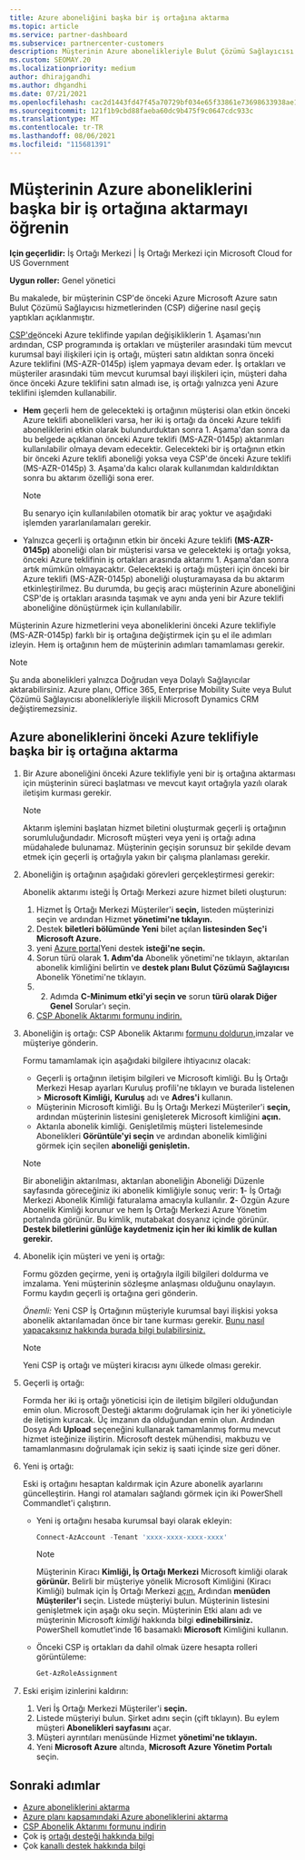 ```yaml
---
title: Azure aboneliğini başka bir iş ortağına aktarma
ms.topic: article
ms.service: partner-dashboard
ms.subservice: partnercenter-customers
description: Müşterinin Azure abonelikleriyle Bulut Çözümü Sağlayıcısı program iş ortağını değiştirme hakkında bilgi edinin.
ms.custom: SEOMAY.20
ms.localizationpriority: medium
author: dhirajgandhi
ms.author: dhgandhi
ms.date: 07/21/2021
ms.openlocfilehash: cac2d1443fd47f45a70729bf034e65f33861e73698633938ae196e274f4a382b
ms.sourcegitcommit: 121f1b9cbd88faeba60dc9b475f9c0647cdc933c
ms.translationtype: MT
ms.contentlocale: tr-TR
ms.lasthandoff: 08/06/2021
ms.locfileid: "115681391"
---
```

# <a name="learn-how-to-transfer-a-customers-azure-subscriptions-to-another-partner"></a>Müşterinin Azure aboneliklerini başka bir iş ortağına aktarmayı öğrenin

**Için geçerlidir:** İş Ortağı Merkezi | İş Ortağı Merkezi için Microsoft Cloud for US Government

**Uygun roller:** Genel yönetici

Bu makalede, bir müşterinin CSP'de önceki Azure Microsoft Azure satın Bulut Çözümü Sağlayıcısı hizmetlerinden (CSP) diğerine nasıl geçiş yaptıkları açıklanmıştır.

[CSP'de](https://go.microsoft.com/fwlink/p/?linkid=2164140)önceki Azure teklifinde yapılan değişikliklerin 1. Aşaması'nın ardından, CSP programında iş ortakları ve müşteriler arasındaki tüm mevcut kurumsal bayi ilişkileri için iş ortağı, müşteri satın aldıktan sonra önceki Azure teklifini (MS-AZR-0145p) işlem yapmaya devam eder. İş ortakları ve müşteriler arasındaki tüm mevcut kurumsal bayi ilişkileri için, müşteri daha önce önceki Azure teklifini satın almadı ise, iş ortağı yalnızca yeni Azure teklifini işlemden kullanabilir.

- **Hem** geçerli hem de gelecekteki iş ortağının müşterisi olan etkin önceki Azure teklifi abonelikleri varsa, her iki iş ortağı da önceki Azure teklifi aboneliklerini etkin olarak bulundurduktan sonra 1. Aşama'dan sonra da bu belgede açıklanan önceki Azure teklifi (MS-AZR-0145p) aktarımları kullanılabilir olmaya devam edecektir. Gelecekteki bir iş ortağının etkin bir önceki Azure teklifi aboneliği yoksa veya CSP'de önceki Azure teklifi (MS-AZR-0145p) 3. Aşama'da kalıcı olarak kullanımdan kaldırıldıktan sonra bu aktarım özelliği sona erer.

   > [!NOTE]
   > Bu senaryo için kullanılabilen otomatik bir araç yoktur ve aşağıdaki işlemden yararlanılamaları gerekir.

- Yalnızca geçerli iş ortağının etkin bir önceki Azure teklifi **(MS-AZR-0145p)** aboneliği olan bir müşterisi varsa ve gelecekteki iş ortağı yoksa, önceki Azure teklifinin iş ortakları arasında aktarımı 1. Aşama'dan sonra artık mümkün olmayacaktır. Gelecekteki iş ortağı müşteri için önceki bir Azure teklifi (MS-AZR-0145p) aboneliği oluşturamayasa da bu aktarım etkinleştirilmez. Bu durumda, bu geçiş aracı müşterinin Azure aboneliğini CSP'de iş ortakları arasında taşımak ve aynı anda yeni bir Azure teklifi aboneliğine dönüştürmek için kullanılabilir.

Müşterinin Azure hizmetlerini veya aboneliklerini önceki Azure teklifiyle (MS-AZR-0145p) farklı bir iş ortağına değiştirmek için şu el ile adımları izleyin. Hem iş ortağının hem de müşterinin adımları tamamlaması gerekir.

> [!NOTE]  
> Şu anda abonelikleri yalnızca Doğrudan veya Dolaylı Sağlayıcılar aktarabilirsiniz.
> Azure planı, Office 365, Enterprise Mobility Suite veya Bulut Çözümü Sağlayıcısı abonelikleriyle ilişkili Microsoft Dynamics CRM değiştiremezsiniz.

## <a name="transfer-azure-subscriptions-to-another-partner-with-the-previous-azure-offer"></a>Azure aboneliklerini önceki Azure teklifiyle başka bir iş ortağına aktarma

1. Bir Azure aboneliğini önceki Azure teklifiyle yeni bir iş ortağına aktarması için müşterinin süreci başlatması ve mevcut kayıt ortağıyla yazılı olarak iletişim kurması gerekir.

   > [!NOTE]
   > Aktarım işlemini başlatan hizmet biletini oluşturmak geçerli iş ortağının sorumluluğundadır. Microsoft müşteri veya yeni iş ortağı adına müdahalede bulunamaz. Müşterinin geçişin sorunsuz bir şekilde devam etmek için geçerli iş ortağıyla yakın bir çalışma planlaması gerekir.

2. Aboneliğin iş ortağının aşağıdaki görevleri gerçekleştirmesi gerekir:

   Abonelik aktarımı isteği İş Ortağı Merkezi azure hizmet bileti oluşturun:

   1. Hizmet İş Ortağı Merkezi Müşteriler'i **seçin,** listeden müşterinizi seçin ve ardından Hizmet **yönetimi'ne tıklayın.**
   2. Destek **biletleri bölümünde Yeni** bilet açılan **listesinden Seç'i** **Microsoft Azure.**
   3. yeni [Azure portal](https://portal.azure.com)Yeni destek **isteği'ne seçin.**
   4. Sorun türü olarak **1. Adım'da** Abonelik yönetimi'ne tıklayın, aktarılan abonelik kimliğini belirtin ve **destek planı Bulut Çözümü Sağlayıcısı** Abonelik Yönetimi'ne tıklayın.
   5. 2. Adımda **C-Minimum etki'yi seçin ve** sorun **türü olarak Diğer Genel** Sorular'ı seçin.
   6. [CSP Abonelik Aktarımı formunu indirin.](https://query.prod.cms.rt.microsoft.com/cms/api/am/binary/RWwTWC)

3. Aboneliğin iş ortağı: CSP Abonelik Aktarımı [formunu doldurun,](https://query.prod.cms.rt.microsoft.com/cms/api/am/binary/RWwTWC)imzalar ve müşteriye gönderin. 

   Formu tamamlamak için aşağıdaki bilgilere ihtiyacınız olacak:

   - Geçerli iş ortağının iletişim bilgileri ve Microsoft kimliği. Bu İş Ortağı Merkezi Hesap ayarları Kuruluş  profili'ne tıklayın ve burada listelenen &gt;  **Microsoft Kimliği,** **Kuruluş** adı ve **Adres'i** kullanın.
   - Müşterinin Microsoft kimliği. Bu İş Ortağı Merkezi Müşteriler'i **seçin,** ardından müşterinin listesini genişleterek Microsoft kimliğini **açın.**
   - Aktarıla abonelik kimliği. Genişletilmiş müşteri listelemesinde Abonelikleri **Görüntüle'yi seçin** ve ardından abonelik kimliğini görmek için seçilen **aboneliği genişletin.**

   > [!NOTE]
   > Bir aboneliğin aktarılması, aktarılan aboneliğin Aboneliği Düzenle  sayfasında göreceğiniz iki abonelik kimliğiyle sonuç verir: **1**- İş Ortağı Merkezi Abonelik Kimliği faturalama amacıyla kullanılır. **2**- Özgün Azure Abonelik Kimliği korunur ve hem İş Ortağı Merkezi Azure Yönetim portalında görünür. Bu kimlik, mutabakat dosyanız içinde görünür.  **Destek biletlerini günlüğe kaydetmeniz için her iki kimlik de kullan gerekir.**

4. Abonelik için müşteri ve yeni iş ortağı:

   Formu gözden geçirme, yeni iş ortağıyla ilgili bilgileri doldurma ve imzalama. Yeni müşterinin sözleşme anlaşması olduğunu onaylayın. Formu kaydın geçerli iş ortağına geri gönderin.

   *Önemli:* Yeni CSP İş Ortağının müşteriyle kurumsal bayi ilişkisi yoksa abonelik aktarılamadan önce bir tane kurması gerekir. [Bunu nasıl yapacaksınız hakkında burada bilgi bulabilirsiniz.](request-a-relationship-with-a-customer.md)

   > [!NOTE]
   > Yeni CSP iş ortağı ve müşteri kiracısı aynı ülkede olması gerekir. 

5. Geçerli iş ortağı:

   Formda her iki iş ortağı yöneticisi için de iletişim bilgileri olduğundan emin olun. Microsoft Desteği aktarımı doğrulamak için her iki yöneticiyle de iletişim kuracak. Üç imzanın da olduğundan emin olun. Ardından Dosya Adı **Upload** seçeneğini kullanarak tamamlanmış formu mevcut hizmet isteğinize iliştirin. Microsoft destek mühendisi, makbuzu ve tamamlanmasını doğrulamak için sekiz iş saati içinde size geri döner.

6. Yeni iş ortağı:

   Eski iş ortağını hesaptan kaldırmak için Azure abonelik ayarlarını güncelleştirin. Hangi rol atamaları sağlandı görmek için iki PowerShell Commandlet'i çalıştırın.

   - Yeni iş ortağını hesaba kurumsal bayi olarak ekleyin:

     ```powershell
     Connect-AzAccount -Tenant 'xxxx-xxxx-xxxx-xxxx'
     ```

     > [!NOTE]
     > Müşterinin Kiracı **Kimliği, İş Ortağı Merkezi** Microsoft kimliği olarak **görünür.** Belirli bir müşteriye yönelik Microsoft Kimliğini (Kiracı Kimliği) bulmak için İş Ortağı Merkezi [açın.](https://partner.microsoft.com/dashboard) Ardından **menüden Müşteriler'i** seçin. Listede müşteriyi bulun. Müşterinin listesini genişletmek için aşağı oku seçin. Müşterinin Etki alanı adı ve müşterinin Microsoft *kimliği* hakkında bilgi **edinebilirsiniz.** PowerShell komutlet'inde 16 basamaklı **Microsoft** Kimliğini kullanın.

   - Önceki CSP iş ortakları da dahil olmak üzere hesapta rolleri görüntüleme:

     ```powershell
     Get-AzRoleAssignment
     ```

7. Eski erişim izinlerini kaldırın:

   1. Veri İş Ortağı Merkezi Müşteriler'i **seçin.**
   1. Listede müşteriyi bulun. Şirket adını seçin (çift tıklayın). Bu eylem müşteri **Abonelikleri sayfasını** açar.
   1. Müşteri ayrıntıları menüsünde Hizmet **yönetimi'ne tıklayın.**
   1. Yeni **Microsoft Azure** altında, **Microsoft Azure Yönetim Portalı** seçin.

## <a name="next-steps"></a>Sonraki adımlar

- [Azure aboneliklerini aktarma](/azure/cost-management-billing/manage/transfer-subscriptions-subscribers-csp)
- [Azure planı kapsamındaki Azure aboneliklerini aktarma](transfer-azure-subscriptions-under-azure-plan.md)
- [CSP Abonelik Aktarımı formunu indirin](https://query.prod.cms.rt.microsoft.com/cms/api/am/binary/RWwTWC)
- Çok iş [ortağı desteği hakkında bilgi](multipartner.md)
- Çok [kanallı destek hakkında bilgi](multichannel.md)
